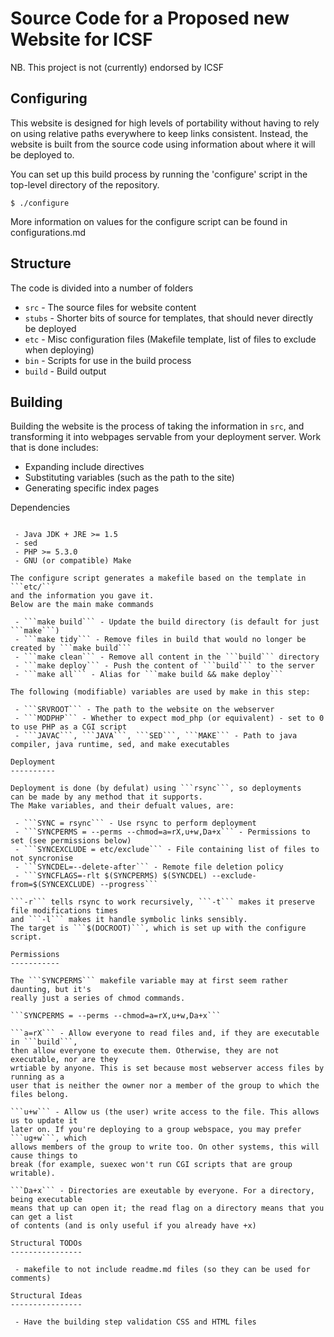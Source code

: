 Source Code for a Proposed new Website for ICSF
===============================================

NB. This project is not (currently) endorsed by ICSF

Configuring
-----------

This website is designed for high levels of portability without having to rely
on using relative paths everywhere to keep links consistent. Instead, the
website is built from the source code using information about where it will be
deployed to.

You can set up this build process by running the 'configure' script in the
top-level directory of the repository.

```$ ./configure ```

More information on values for the configure script can be found in
configurations.md

Structure
---------

The code is divided into a number of folders

 - ```src``` - The source files for website content
 - ```stubs``` - Shorter bits of source for templates, that should never directly be deployed
 - ```etc``` - Misc configuration files (Makefile template, list of files to exclude when deploying)
 - ```bin``` - Scripts for use in the build process
 - ```build``` - Build output

Building
--------

Building the website is the process of taking the information in ```src```,
and transforming it into webpages servable from your deployment server.
Work that is done includes:

 - Expanding include directives
 - Substituting variables (such as the path to the site)
 - Generating specific index pages

Dependencies
~~~~~~~~~~~~

 - Java JDK + JRE >= 1.5
 - sed
 - PHP >= 5.3.0
 - GNU (or compatible) Make

The configure script generates a makefile based on the template in ```etc/```
and the information you gave it.
Below are the main make commands

 - ```make build``` - Update the build directory (is default for just ```make```)
 - ```make tidy``` - Remove files in build that would no longer be created by ```make build```
 - ```make clean``` - Remove all content in the ```build``` directory
 - ```make deploy``` - Push the content of ```build``` to the server
 - ```make all``` - Alias for ```make build && make deploy```

The following (modifiable) variables are used by make in this step:

 - ```SRVROOT``` - The path to the website on the webserver
 - ```MODPHP``` - Whether to expect mod_php (or equivalent) - set to 0 to use PHP as a CGI script
 - ```JAVAC```, ```JAVA```, ```SED```, ```MAKE``` - Path to java compiler, java runtime, sed, and make executables

Deployment
----------

Deployment is done (by defulat) using ```rsync```, so deployments
can be made by any method that it supports.
The Make variables, and their defualt values, are:

 - ```SYNC = rsync``` - Use rsync to perform deployment
 - ```SYNCPERMS = --perms --chmod=a=rX,u+w,Da+x``` - Permissions to set (see permissions below)
 - ```SYNCEXCLUDE = etc/exclude``` - File containing list of files to not syncronise
 - ```SYNCDEL=--delete-after``` - Remote file deletion policy
 - ```SYNCFLAGS=-rlt $(SYNCPERMS) $(SYNCDEL) --exclude-from=$(SYNCEXCLUDE) --progress```

```-r``` tells rsync to work recursively, ```-t``` makes it preserve file modifications times
and ```-l``` makes it handle symbolic links sensibly.
The target is ```$(DOCROOT)```, which is set up with the configure script.

Permissions
-----------

The ```SYNCPERMS``` makefile variable may at first seem rather daunting, but it's
really just a series of chmod commands.

```SYNCPERMS = --perms --chmod=a=rX,u+w,Da+x```

```a=rX``` - Allow everyone to read files and, if they are executable in ```build```,
then allow everyone to execute them. Otherwise, they are not executable, nor are they
wrtiable by anyone. This is set because most webserver access files by running as a
user that is neither the owner nor a member of the group to which the files belong.

```u+w``` - Allow us (the user) write access to the file. This allows us to update it
later on. If you're deploying to a group webspace, you may prefer ```ug+w```, which
allows members of the group to write too. On other systems, this will cause things to
break (for example, suexec won't run CGI scripts that are group writable).

```Da+x``` - Directories are exeutable by everyone. For a directory, being executable
means that up can open it; the read flag on a directory means that you can get a list
of contents (and is only useful if you already have +x)

Structural TODOs
----------------

 - makefile to not include readme.md files (so they can be used for comments)

Structural Ideas
----------------

 - Have the building step validation CSS and HTML files
